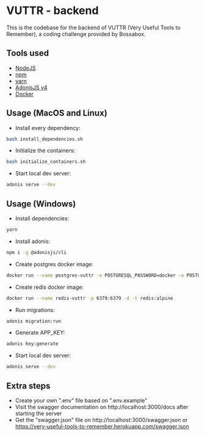 # VUTTR - backend

This is the codebase for the backend of VUTTR (Very Useful Tools to Remember), a coding challenge provided by Bossabox.

## Tools used
- [NodeJS](https://nodejs.org/en/)
- [npm](https://www.npmjs.com/)
- [yarn](https://classic.yarnpkg.com/en/docs/install)
- [AdonisJS v4](https://adonisjs.com/)
- [Docker](https://www.docker.com/get-started)

## Usage (MacOS and Linux)
- Install every dependency:

```bash
bash install_dependencies.sh
```

- Initialize the containers:

```bash
bash initialize_containers.sh
```

- Start local dev server:

```bash
adonis serve --dev
```

## Usage (Windows)
- Install dependencies:

```bash
yarn
```

- Install adonis:

```bash
npm i -g @adonisjs/cli
```

- Create postgres docker image:

```bash
docker run --name postgres-vuttr -e POSTGRESQL_PASSWORD=docker -e POSTGRESQL_USERNAME=postgres -e POSTGRESQL_DATABASE=vuttr -p 5432:5432 -d bitnami/postgresql:latest
```

- Create redis docker image:

```bash
docker run --name redis-vuttr -p 6379:6379 -d -t redis:alpine
```

- Run migrations:

```bash
adonis migration:run
```

- Generate APP_KEY:

```bash
adonis key:generate
```

- Start local dev server:

```bash
adonis serve --dev
```

## Extra steps
- Create your own ".env" file based on ".env.example"
- Visit the swagger documentation on http://localhost:3000/docs after starting the server
- Get the "swagger.json" file on http://localhost:3000/swagger.json or https://very-useful-tools-to-remember.herokuapp.com/swagger.json
